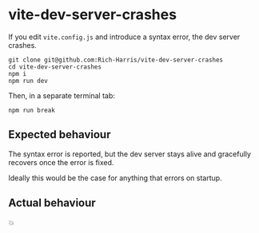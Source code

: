 # vite-dev-server-crashes

If you edit `vite.config.js` and introduce a syntax error, the dev server crashes.

```
git clone git@github.com:Rich-Harris/vite-dev-server-crashes
cd vite-dev-server-crashes
npm i
npm run dev
```

Then, in a separate terminal tab:

```
npm run break
```

## Expected behaviour

The syntax error is reported, but the dev server stays alive and gracefully recovers once the error is fixed.

Ideally this would be the case for anything that errors on startup.

## Actual behaviour

💥
